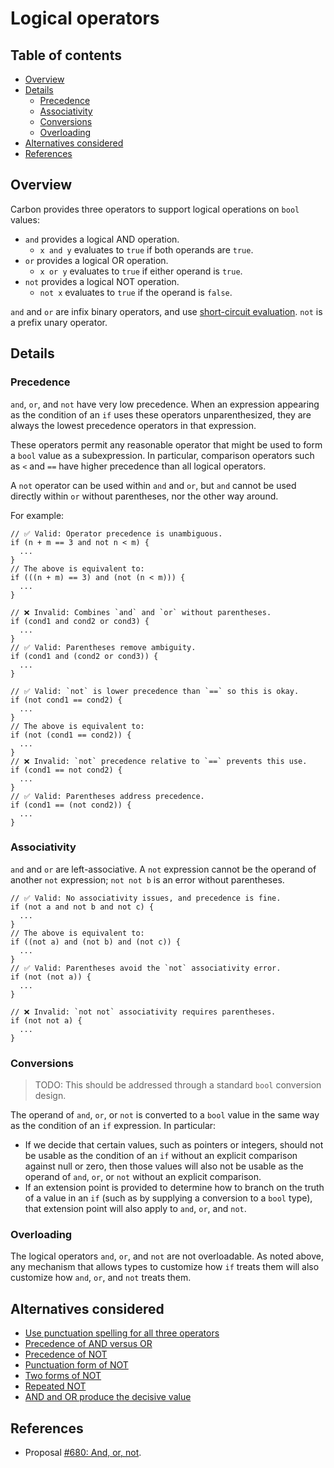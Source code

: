 # Logical operators

<!--
Part of the Carbon Language project, under the Apache License v2.0 with LLVM
Exceptions. See /LICENSE for license information.
SPDX-License-Identifier: Apache-2.0 WITH LLVM-exception
-->

<!-- toc -->

## Table of contents

-   [Overview](#overview)
-   [Details](#details)
    -   [Precedence](#precedence)
    -   [Associativity](#associativity)
    -   [Conversions](#conversions)
    -   [Overloading](#overloading)
-   [Alternatives considered](#alternatives-considered)
-   [References](#references)

<!-- tocstop -->

## Overview

Carbon provides three operators to support logical operations on `bool` values:

-   `and` provides a logical AND operation.
    -   `x and y` evaluates to `true` if both operands are `true`.
-   `or` provides a logical OR operation.
    -   `x or y` evaluates to `true` if either operand is `true`.
-   `not` provides a logical NOT operation.
    -   `not x` evaluates to `true` if the operand is `false`.

`and` and `or` are infix binary operators, and use
[short-circuit evaluation](https://en.wikipedia.org/wiki/Short-circuit_evaluation).
`not` is a prefix unary operator.

## Details

### Precedence

`and`, `or`, and `not` have very low precedence. When an expression appearing as
the condition of an `if` uses these operators unparenthesized, they are always
the lowest precedence operators in that expression.

These operators permit any reasonable operator that might be used to form a
`bool` value as a subexpression. In particular, comparison operators such as `<`
and `==` have higher precedence than all logical operators.

A `not` operator can be used within `and` and `or`, but `and` cannot be used
directly within `or` without parentheses, nor the other way around.

For example:

```carbon
// ✅ Valid: Operator precedence is unambiguous.
if (n + m == 3 and not n < m) {
  ...
}
// The above is equivalent to:
if (((n + m) == 3) and (not (n < m))) {
  ...
}

// ❌ Invalid: Combines `and` and `or` without parentheses.
if (cond1 and cond2 or cond3) {
  ...
}
// ✅ Valid: Parentheses remove ambiguity.
if (cond1 and (cond2 or cond3)) {
  ...
}

// ✅ Valid: `not` is lower precedence than `==` so this is okay.
if (not cond1 == cond2) {
  ...
}
// The above is equivalent to:
if (not (cond1 == cond2)) {
  ...
}
// ❌ Invalid: `not` precedence relative to `==` prevents this use.
if (cond1 == not cond2) {
  ...
}
// ✅ Valid: Parentheses address precedence.
if (cond1 == (not cond2)) {
  ...
}
```

### Associativity

`and` and `or` are left-associative. A `not` expression cannot be the operand of
another `not` expression; `not not b` is an error without parentheses.

```
// ✅ Valid: No associativity issues, and precedence is fine.
if (not a and not b and not c) {
  ...
}
// The above is equivalent to:
if ((not a) and (not b) and (not c)) {
  ...
}
// ✅ Valid: Parentheses avoid the `not` associativity error.
if (not (not a)) {
  ...
}

// ❌ Invalid: `not not` associativity requires parentheses.
if (not not a) {
  ...
}
```

### Conversions

> TODO: This should be addressed through a standard `bool` conversion design.

The operand of `and`, `or`, or `not` is converted to a `bool` value in the same
way as the condition of an `if` expression. In particular:

-   If we decide that certain values, such as pointers or integers, should not
    be usable as the condition of an `if` without an explicit comparison against
    null or zero, then those values will also not be usable as the operand of
    `and`, `or`, or `not` without an explicit comparison.
-   If an extension point is provided to determine how to branch on the truth of
    a value in an `if` (such as by supplying a conversion to a `bool` type),
    that extension point will also apply to `and`, `or`, and `not`.

### Overloading

The logical operators `and`, `or`, and `not` are not overloadable. As noted
above, any mechanism that allows types to customize how `if` treats them will
also customize how `and`, `or`, and `not` treats them.

## Alternatives considered

-   [Use punctuation spelling for all three operators](/proposals/p0680.md#use-punctuation-spelling-for-all-three-operators)
-   [Precedence of AND versus OR](/proposals/p0680.md#precedence-of-and-versus-or)
-   [Precedence of NOT](/proposals/p0680.md#precedence-of-not)
-   [Punctuation form of NOT](/proposals/p0680.md#punctuation-form-of-not)
-   [Two forms of NOT](/proposals/p0680.md#two-forms-of-not)
-   [Repeated NOT](/proposals/p0680.md#repeated-not)
-   [AND and OR produce the decisive value](/proposals/p0680.md#and-and-or-produce-the-decisive-value)

## References

-   Proposal
    [#680: And, or, not](https://github.com/carbon-language/carbon-lang/pull/680).
